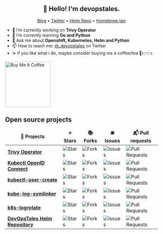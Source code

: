 <h2 align="center">👋 Hello! I'm devopstales.</h2>
<p align="center">
  <a href="https://devopstales.github.io">Blog</a> •
  <a href="https://twitter.com/_devopstales">Twitter</a> •
  <a href="https://devopstales.github.io/helm-charts">Helm Repo</a> •
  <a href="https://github.com/devopstales/homebrew-devopstales">Homebrew tap</a>
</p>

- 🔭 I’m currently working on **Trivy Operator**
- 🌱 I’m currently learning **Go and Python**
- 💬 Ask me about **Openshift, Kubernetes, Helm and Python**
- 📫 How to reach me: [@_devopstales](https://twitter.com/_devopstales) on Twitter
- ☕ If you like what i do, maybe consider buying me a coffee/tea 🥺👉👈

<a href="https://www.buymeacoffee.com/devopstales" target="_blank"><img src="https://cdn.buymeacoffee.com/buttons/v2/default-red.png" alt="Buy Me A Coffee" width="150" ></a>

<h2>Open source projects</h3>
<table>
  <thead align="center">
    <tr border: none;>
      <td><b>🎁 Projects</b></td>
      <td><b>⭐ Stars</b></td>
      <td><b>📚 Forks</b></td>
      <td><b>🛎 Issues</b></td>
      <td><b>📬 Pull requests</b></td>
    </tr>
  </thead>
  <tbody>
    <tr>
      <td><a href="https://github.com/devopstales/trivy-operator"><b>Trivy Operator</b></a></td>
      <td><img alt="Stars" src="https://img.shields.io/github/stars/devopstales/trivy-operator?style=flat-square&labelColor=343b41"/></td>
      <td><img alt="Forks" src="https://img.shields.io/github/forks/devopstales/trivy-operator?style=flat-square&labelColor=343b41"/></td>
      <td><img alt="Issues" src="https://img.shields.io/github/issues/devopstales/trivy-operator?style=flat-square&labelColor=343b41"/></td>
      <td><img alt="Pull Requests" src="https://img.shields.io/devopstales/issues-pr/thmsgbrt/trivy-operator?style=flat-square&labelColor=343b41"/></td>
    </tr>
    <tr>
      <td><a href="https://github.com/devopstales/kube-openid-connect"><b>Kubectl OpenID Connect</b></a></td>
      <td><img alt="Stars" src="https://img.shields.io/github/stars/devopstales/kube-openid-connect?style=flat-square&labelColor=343b41"/></td>
      <td><img alt="Forks" src="https://img.shields.io/github/forks/devopstales/kube-openid-connect?style=flat-square&labelColor=343b41"/></td>
      <td><img alt="Issues" src="https://img.shields.io/github/issues/devopstales/kube-openid-connect?style=flat-square&labelColor=343b41"/></td>
      <td><img alt="Pull Requests" src="https://img.shields.io/devopstales/issues-pr/thmsgbrt/kube-openid-connect?style=flat-square&labelColor=343b41"/></td>
    </tr>
    <tr>
      <td><a href="https://github.com/devopstales/kubectl-user-create"><b>kubectl-user-create</b></a></td>
      <td><img alt="Stars" src="https://img.shields.io/github/stars/devopstales/kubectl-user-create?style=flat-square&labelColor=343b41"/></td>
      <td><img alt="Forks" src="https://img.shields.io/github/forks/devopstales/kubectl-user-create?style=flat-square&labelColor=343b41"/></td>
      <td><img alt="Issues" src="https://img.shields.io/github/issues/devopstales/kubectl-user-create?style=flat-square&labelColor=343b41"/></td>
      <td><img alt="Pull Requests" src="https://img.shields.io/devopstales/issues-pr/thmsgbrt/kubectl-user-create?style=flat-square&labelColor=343b41"/></td>
    </tr>
    </tr>
    <tr>
      <td><a href="https://github.com/devopstales/kubectl-user-create"><b>kube-log-symlinker</b></a></td>
      <td><img alt="Stars" src="https://img.shields.io/github/stars/devopstales/kube-log-symlinker?style=flat-square&labelColor=343b41"/></td>
      <td><img alt="Forks" src="https://img.shields.io/github/forks/devopstales/kube-log-symlinker?style=flat-square&labelColor=343b41"/></td>
      <td><img alt="Issues" src="https://img.shields.io/github/issues/devopstales/kube-log-symlinker?style=flat-square&labelColor=343b41"/></td>
      <td><img alt="Pull Requests" src="https://img.shields.io/devopstales/issues-pr/thmsgbrt/kube-log-symlinker?style=flat-square&labelColor=343b41"/></td>
    </tr>
    </tr>
    <tr>
      <td><a href="https://github.com/devopstales/kubectl-user-create"><b>k8s-logrotate</b></a></td>
      <td><img alt="Stars" src="https://img.shields.io/github/stars/devopstales/k8s-logrotate?style=flat-square&labelColor=343b41"/></td>
      <td><img alt="Forks" src="https://img.shields.io/github/forks/devopstales/k8s-logrotate?style=flat-square&labelColor=343b41"/></td>
      <td><img alt="Issues" src="https://img.shields.io/github/issues/devopstales/k8s-logrotate?style=flat-square&labelColor=343b41"/></td>
      <td><img alt="Pull Requests" src="https://img.shields.io/devopstales/issues-pr/thmsgbrt/k8s-logrotate?style=flat-square&labelColor=343b41"/></td>
    </tr>
    <tr>
      <td><a href="https://github.com/devopstales/helm-charts"><b>DevOpsTales Helm Repository</b></a></td>
      <td><img alt="Stars" src="https://img.shields.io/github/stars/devopstales/helm-charts?style=flat-square&labelColor=343b41"/></td>
      <td><img alt="Forks" src="https://img.shields.io/github/forks/devopstales/helm-charts?style=flat-square&labelColor=343b41"/></td>
      <td><img alt="Issues" src="https://img.shields.io/github/issues/devopstales/helm-charts?style=flat-square&labelColor=343b41"/></td>
      <td><img alt="Pull Requests" src="https://img.shields.io/devopstales/issues-pr/thmsgbrt/helm-charts?style=flat-square&labelColor=343b41"/></td>
    </tr>
  </tbody>
</table>

<!--
<h2>Latest Tweets</h2>
<p><a href="https://twitter.com/_devopstales"><img src="https://github-readme-twitter-gazf.vercel.app/api?id=_devopstales&layout=wide" alt="github-readme-twitter"></a></p>

<h2>GitHub Stats</h2>

[![Top Languages (open-source)](https://github-readme-stats.vercel.app/api/top-langs/?exclude_repo=devopstales.github.io&username=devopstales&theme=tokyonight)](https://github.com/devopstales)
[![Account Stats](https://github-readme-stats.vercel.app/api?username=devopstales&show_icons=true&theme=tokyonight)](https://github.com/devopstales)

https://github.com/athul/athul
-->
